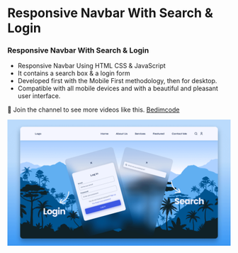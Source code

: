 # Responsive Navbar With Search & Login

### Responsive Navbar With Search & Login

- Responsive Navbar Using HTML CSS & JavaScript
- It contains a search box & a login form
- Developed first with the Mobile First methodology, then for desktop.
- Compatible with all mobile devices and with a beautiful and pleasant user interface.

💙 Join the channel to see more videos like this. [Bedimcode](https://www.youtube.com/@Bedimcode)

![preview img](/preview.png)
